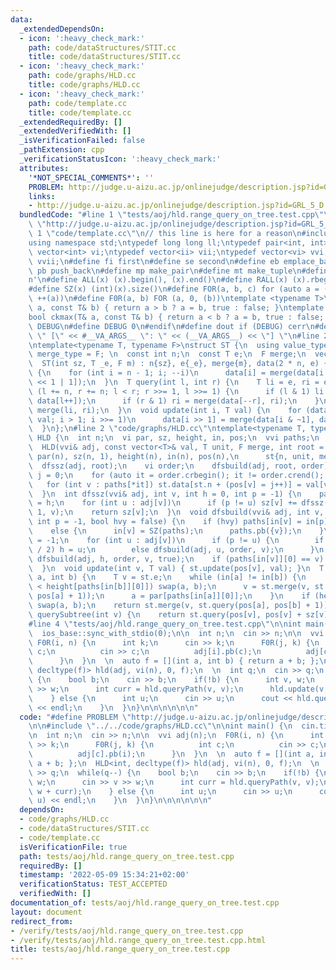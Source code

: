 ```yaml
---
data:
  _extendedDependsOn:
  - icon: ':heavy_check_mark:'
    path: code/dataStructures/STIT.cc
    title: code/dataStructures/STIT.cc
  - icon: ':heavy_check_mark:'
    path: code/graphs/HLD.cc
    title: code/graphs/HLD.cc
  - icon: ':heavy_check_mark:'
    path: code/template.cc
    title: code/template.cc
  _extendedRequiredBy: []
  _extendedVerifiedWith: []
  _isVerificationFailed: false
  _pathExtension: cpp
  _verificationStatusIcon: ':heavy_check_mark:'
  attributes:
    '*NOT_SPECIAL_COMMENTS*': ''
    PROBLEM: http://judge.u-aizu.ac.jp/onlinejudge/description.jsp?id=GRL_5_D
    links:
    - http://judge.u-aizu.ac.jp/onlinejudge/description.jsp?id=GRL_5_D
  bundledCode: "#line 1 \"tests/aoj/hld.range_query_on_tree.test.cpp\"\n#define PROBLEM\
    \ \"http://judge.u-aizu.ac.jp/onlinejudge/description.jsp?id=GRL_5_D\"\n\n#line\
    \ 1 \"code/template.cc\"\n// this line is here for a reason\n#include <bits/stdc++.h>\n\
    using namespace std;\ntypedef long long ll;\ntypedef pair<int, int> ii;\ntypedef\
    \ vector<int> vi;\ntypedef vector<ii> vii;\ntypedef vector<vi> vvi;\ntypedef vector<vii>\
    \ vvii;\n#define fi first\n#define se second\n#define eb emplace_back\n#define\
    \ pb push_back\n#define mp make_pair\n#define mt make_tuple\n#define endl '\\\
    n'\n#define ALL(x) (x).begin(), (x).end()\n#define RALL(x) (x).rbegin(), (x).rend()\n\
    #define SZ(x) (int)(x).size()\n#define FOR(a, b, c) for (auto a = (b); (a) < (c);\
    \ ++(a))\n#define F0R(a, b) FOR (a, 0, (b))\ntemplate <typename T>\nbool ckmin(T&\
    \ a, const T& b) { return a > b ? a = b, true : false; }\ntemplate <typename T>\n\
    bool ckmax(T& a, const T& b) { return a < b ? a = b, true : false; }\n#ifndef\
    \ DEBUG\n#define DEBUG 0\n#endif\n#define dout if (DEBUG) cerr\n#define dvar(...)\
    \ \" [\" << #__VA_ARGS__ \": \" << (__VA_ARGS__) << \"] \"\n#line 2 \"code/dataStructures/STIT.cc\"\
    \ntemplate<typename T, typename F>\nstruct ST {\n  using value_type = T;\n  using\
    \ merge_type = F; \n  const int n;\n  const T e;\n  F merge;\n  vector<T> data;\n\
    \  ST(int sz, T _e, F m) : n{sz}, e{_e}, merge{m}, data(2 * n, e) {}\n  void build()\
    \ {\n    for (int i = n - 1; i; --i)\n      data[i] = merge(data[i << 1], data[i\
    \ << 1 | 1]);\n  }\n  T query(int l, int r) {\n    T li = e, ri = e;\n    for\
    \ (l += n, r += n; l < r; r >>= 1, l >>= 1) {\n      if (l & 1) li = merge(li,\
    \ data[l++]);\n      if (r & 1) ri = merge(data[--r], ri);\n    }\n    return\
    \ merge(li, ri);\n  }\n  void update(int i, T val) {\n    for (data[i += n] =\
    \ val; i > 1; i >>= 1)\n      data[i >> 1] = merge(data[i & ~1], data[i | 1]);\n\
    \  }\n};\n#line 2 \"code/graphs/HLD.cc\"\ntemplate<typename T, typename F>\nstruct\
    \ HLD {\n  int n;\n  vi par, sz, height, in, pos;\n  vvi paths;\n  ST<T, F> st;\n\
    \  HLD(vvi& adj, const vector<T>& val, T unit, F merge, int root = 0)\n    : n{SZ(adj)},\
    \ par(n), sz(n, 1), height(n), in(n), pos(n),\n      st{n, unit, merge} {\n  \
    \  dfssz(adj, root);\n    vi order;\n    dfsbuild(adj, root, order);\n    int\
    \ j = 0;\n    for (auto it = order.crbegin(); it != order.crend(); ++it)\n   \
    \   for (int v : paths[*it]) st.data[st.n + (pos[v] = j++)] = val[v];\n    st.build();\n\
    \  }\n  int dfssz(vvi& adj, int v, int h = 0, int p = -1) {\n    par[v] = p; height[v]\
    \ = h;\n    for (int u : adj[v])\n      if (p != u) sz[v] += dfssz(adj, u, h +\
    \ 1, v);\n    return sz[v];\n  }\n  void dfsbuild(vvi& adj, int v, vi& order,\
    \ int p = -1, bool hvy = false) {\n    if (hvy) paths[in[v] = in[p]].pb(v);\n\
    \    else {\n      in[v] = SZ(paths);\n      paths.pb({v});\n    }\n    int h\
    \ = -1;\n    for (int u : adj[v])\n      if (p != u) {\n        if (sz[u] > sz[v]\
    \ / 2) h = u;\n        else dfsbuild(adj, u, order, v);\n      }\n    if (~h)\
    \ dfsbuild(adj, h, order, v, true);\n    if (paths[in[v]][0] == v) order.pb(in[v]);\n\
    \  }\n  void update(int v, T val) { st.update(pos[v], val); }\n  T queryPath(int\
    \ a, int b) {\n    T v = st.e;\n    while (in[a] != in[b]) {\n      if (height[paths[in[a]][0]]\
    \ < height[paths[in[b]][0]]) swap(a, b);\n      v = st.merge(v, st.query(pos[paths[in[a]][0]],\
    \ pos[a] + 1));\n      a = par[paths[in[a]][0]];\n    }\n    if (height[a] > height[b])\
    \ swap(a, b);\n    return st.merge(v, st.query(pos[a], pos[b] + 1));\n  }\n  T\
    \ querySubtree(int v) {\n    return st.query(pos[v], pos[v] + sz[v]);\n  }\n};\n\
    #line 4 \"tests/aoj/hld.range_query_on_tree.test.cpp\"\n\nint main() {\n  cin.tie(0);\n\
    \  ios_base::sync_with_stdio(0);\n\n  int n;\n  cin >> n;\n\n  vvi adj(n);\n \
    \ F0R(i, n) {\n      int k;\n      cin >> k;\n      F0R(j, k) {\n          int\
    \ c;\n          cin >> c;\n          adj[i].pb(c);\n          adj[c].pb(i);\n\
    \      }\n  }\n  \n  auto f = [](int a, int b) { return a + b; };\n  HLD<int,\
    \ decltype(f)> hld(adj, vi(n), 0, f);\n  \n  int q;\n  cin >> q;\n  while(q--)\
    \ {\n    bool b;\n    cin >> b;\n    if(!b) {\n      int v, w;\n      cin >> v\
    \ >> w;\n      int curr = hld.queryPath(v, v);\n      hld.update(v, w + curr);\n\
    \    } else {\n      int u;\n      cin >> u;\n      cout << hld.queryPath(0, u)\
    \ << endl;\n    }\n  }\n}\n\n\n\n\n\n"
  code: "#define PROBLEM \"http://judge.u-aizu.ac.jp/onlinejudge/description.jsp?id=GRL_5_D\"\
    \n\n#include \"../../code/graphs/HLD.cc\"\n\nint main() {\n  cin.tie(0);\n  ios_base::sync_with_stdio(0);\n\
    \n  int n;\n  cin >> n;\n\n  vvi adj(n);\n  F0R(i, n) {\n      int k;\n      cin\
    \ >> k;\n      F0R(j, k) {\n          int c;\n          cin >> c;\n          adj[i].pb(c);\n\
    \          adj[c].pb(i);\n      }\n  }\n  \n  auto f = [](int a, int b) { return\
    \ a + b; };\n  HLD<int, decltype(f)> hld(adj, vi(n), 0, f);\n  \n  int q;\n  cin\
    \ >> q;\n  while(q--) {\n    bool b;\n    cin >> b;\n    if(!b) {\n      int v,\
    \ w;\n      cin >> v >> w;\n      int curr = hld.queryPath(v, v);\n      hld.update(v,\
    \ w + curr);\n    } else {\n      int u;\n      cin >> u;\n      cout << hld.queryPath(0,\
    \ u) << endl;\n    }\n  }\n}\n\n\n\n\n\n"
  dependsOn:
  - code/graphs/HLD.cc
  - code/dataStructures/STIT.cc
  - code/template.cc
  isVerificationFile: true
  path: tests/aoj/hld.range_query_on_tree.test.cpp
  requiredBy: []
  timestamp: '2022-05-09 15:34:21+02:00'
  verificationStatus: TEST_ACCEPTED
  verifiedWith: []
documentation_of: tests/aoj/hld.range_query_on_tree.test.cpp
layout: document
redirect_from:
- /verify/tests/aoj/hld.range_query_on_tree.test.cpp
- /verify/tests/aoj/hld.range_query_on_tree.test.cpp.html
title: tests/aoj/hld.range_query_on_tree.test.cpp
---
```

